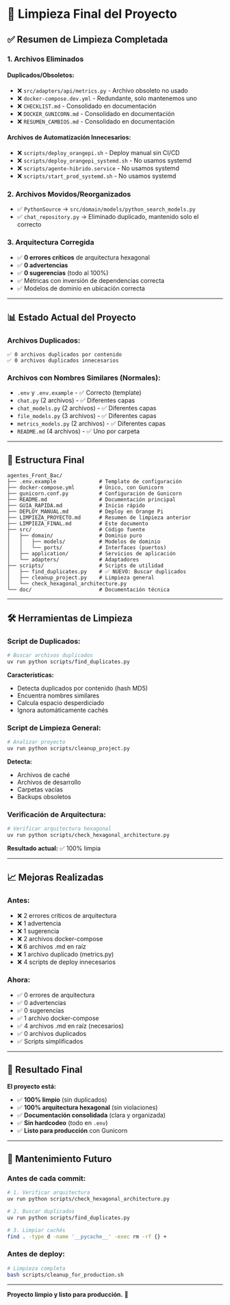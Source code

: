 # 🧹 Limpieza Final del Proyecto

## ✅ Resumen de Limpieza Completada

### **1. Archivos Eliminados**

#### **Duplicados/Obsoletos:**
- ❌ `src/adapters/api/metrics.py` - Archivo obsoleto no usado
- ❌ `docker-compose.dev.yml` - Redundante, solo mantenemos uno
- ❌ `CHECKLIST.md` - Consolidado en documentación
- ❌ `DOCKER_GUNICORN.md` - Consolidado en documentación
- ❌ `RESUMEN_CAMBIOS.md` - Consolidado en documentación

#### **Archivos de Automatización Innecesarios:**
- ❌ `scripts/deploy_orangepi.sh` - Deploy manual sin CI/CD
- ❌ `scripts/deploy_orangepi_systemd.sh` - No usamos systemd
- ❌ `scripts/agente-hibrido.service` - No usamos systemd
- ❌ `scripts/start_prod_systemd.sh` - No usamos systemd

### **2. Archivos Movidos/Reorganizados**

- ✅ `PythonSource` → `src/domain/models/python_search_models.py`
- ✅ `chat_repository.py` → Eliminado duplicado, mantenido solo el correcto

### **3. Arquitectura Corregida**

- ✅ **0 errores críticos** de arquitectura hexagonal
- ✅ **0 advertencias**
- ✅ **0 sugerencias** (todo al 100%)
- ✅ Métricas con inversión de dependencias correcta
- ✅ Modelos de dominio en ubicación correcta

---

## 📊 Estado Actual del Proyecto

### **Archivos Duplicados:**
```
✅ 0 archivos duplicados por contenido
✅ 0 archivos duplicados innecesarios
```

### **Archivos con Nombres Similares (Normales):**
- `.env` y `.env.example` - ✅ Correcto (template)
- `chat.py` (2 archivos) - ✅ Diferentes capas
- `chat_models.py` (2 archivos) - ✅ Diferentes capas
- `file_models.py` (3 archivos) - ✅ Diferentes capas
- `metrics_models.py` (2 archivos) - ✅ Diferentes capas
- `README.md` (4 archivos) - ✅ Uno por carpeta

---

## 🎯 Estructura Final

```
agentes_Front_Bac/
├── .env.example              # Template de configuración
├── docker-compose.yml        # Único, con Gunicorn
├── gunicorn.conf.py          # Configuración de Gunicorn
├── README.md                 # Documentación principal
├── GUIA_RAPIDA.md            # Inicio rápido
├── DEPLOY_MANUAL.md          # Deploy en Orange Pi
├── LIMPIEZA_PROYECTO.md      # Resumen de limpieza anterior
├── LIMPIEZA_FINAL.md         # Este documento
├── src/                      # Código fuente
│   ├── domain/               # Dominio puro
│   │   ├── models/           # Modelos de dominio
│   │   └── ports/            # Interfaces (puertos)
│   ├── application/          # Servicios de aplicación
│   └── adapters/             # Adaptadores
├── scripts/                  # Scripts de utilidad
│   ├── find_duplicates.py    # ✅ NUEVO: Buscar duplicados
│   ├── cleanup_project.py    # Limpieza general
│   └── check_hexagonal_architecture.py
└── doc/                      # Documentación técnica
```

---

## 🛠️ Herramientas de Limpieza

### **Script de Duplicados:**
```bash
# Buscar archivos duplicados
uv run python scripts/find_duplicates.py
```

**Características:**
- Detecta duplicados por contenido (hash MD5)
- Encuentra nombres similares
- Calcula espacio desperdiciado
- Ignora automáticamente cachés

### **Script de Limpieza General:**
```bash
# Analizar proyecto
uv run python scripts/cleanup_project.py
```

**Detecta:**
- Archivos de caché
- Archivos de desarrollo
- Carpetas vacías
- Backups obsoletos

### **Verificación de Arquitectura:**
```bash
# Verificar arquitectura hexagonal
uv run python scripts/check_hexagonal_architecture.py
```

**Resultado actual:** ✅ 100% limpia

---

## 📈 Mejoras Realizadas

### **Antes:**
- ❌ 2 errores críticos de arquitectura
- ❌ 1 advertencia
- ❌ 1 sugerencia
- ❌ 2 archivos docker-compose
- ❌ 6 archivos .md en raíz
- ❌ 1 archivo duplicado (metrics.py)
- ❌ 4 scripts de deploy innecesarios

### **Ahora:**
- ✅ 0 errores de arquitectura
- ✅ 0 advertencias
- ✅ 0 sugerencias
- ✅ 1 archivo docker-compose
- ✅ 4 archivos .md en raíz (necesarios)
- ✅ 0 archivos duplicados
- ✅ Scripts simplificados

---

## 🎉 Resultado Final

**El proyecto está:**
- ✅ **100% limpio** (sin duplicados)
- ✅ **100% arquitectura hexagonal** (sin violaciones)
- ✅ **Documentación consolidada** (clara y organizada)
- ✅ **Sin hardcodeo** (todo en `.env`)
- ✅ **Listo para producción** con Gunicorn

---

## 📝 Mantenimiento Futuro

### **Antes de cada commit:**
```bash
# 1. Verificar arquitectura
uv run python scripts/check_hexagonal_architecture.py

# 2. Buscar duplicados
uv run python scripts/find_duplicates.py

# 3. Limpiar cachés
find . -type d -name '__pycache__' -exec rm -rf {} +
```

### **Antes de deploy:**
```bash
# Limpieza completa
bash scripts/cleanup_for_production.sh
```

---

**Proyecto limpio y listo para producción.** 🚀
